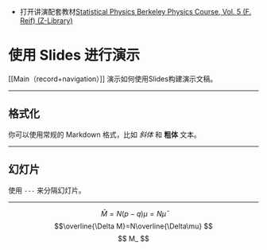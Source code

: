 
- 打开讲演配套教材[Statistical Physics Berkeley Physics Course, Vol. 5 (F. Reif) (Z-Library)](obsidian://open?vault=Minstrel&file=Physics%2FStatistic%20physics%2Fsyc%2FStatistical%20Physics%20Berkeley%20Physics%20Course%2C%20Vol.%205%20(F.%20Reif)%20(Z-Library).pdf)
# 使用 Slides 进行演示

[[Main（record+navigation）]]
演示如何使用Slides构建演示文稿。

---

## 格式化

你可以使用常规的 Markdown 格式，比如 *斜体* 和 **粗体** 文本。

---

## 幻灯片

使用 `---` 来分隔幻灯片。

---
$$
\bar{M}=N(p-q)\mu=N\bar{\mu}  
$$
$$\overline{\Delta M}=N\overline{\Delta\mu} $$
$$
 M_
 $$
